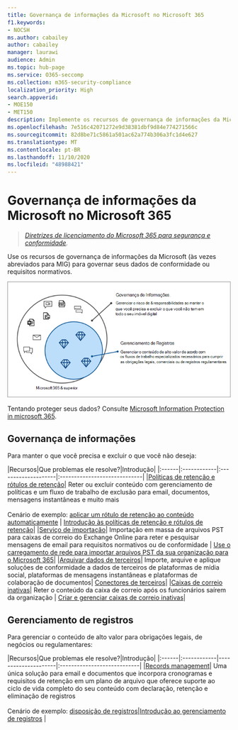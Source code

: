 ```yaml
---
title: Governança de informações da Microsoft no Microsoft 365
f1.keywords:
- NOCSH
ms.author: cabailey
author: cabailey
manager: laurawi
audience: Admin
ms.topic: hub-page
ms.service: O365-seccomp
ms.collection: m365-security-compliance
localization_priority: High
search.appverid:
- MOE150
- MET150
description: Implemente os recursos de governança de informações da Microsoft no Microsoft 365 para governar seus dados de conformidade ou requisitos normativos.
ms.openlocfilehash: 7e516c42071272e9d38381dbf9d84e774271566c
ms.sourcegitcommit: 82d8be71c5861a501ac62a774b306a3fc1d4e627
ms.translationtype: MT
ms.contentlocale: pt-BR
ms.lasthandoff: 11/10/2020
ms.locfileid: "48988421"
---
```

# <a name="microsoft-information-governance-in-microsoft-365"></a>Governança de informações da Microsoft no Microsoft 365

>*[Diretrizes de licenciamento do Microsoft 365 para segurança e conformidade](https://aka.ms/ComplianceSD).*

Use os recursos de governança de informações da Microsoft (às vezes abreviados para MIG) para governar seus dados de conformidade ou requisitos normativos.

![Governa seu controle de informações de dados e gerenciamento de registros](../media/information-governance-records-management.png)

Tentando proteger seus dados? Consulte [Microsoft Information Protection in microsoft 365](information-protection.md).

## <a name="information-governance"></a>Governança de informações

Para manter o que você precisa e excluir o que você não deseja:
 
|Recursos|Que problemas ele resolve?|Introdução|
|:------|:------------|:--------------------|:-----------------------------|
|[Políticas de retenção e rótulos de retenção](retention.md)| Reter ou excluir conteúdo com gerenciamento de políticas e um fluxo de trabalho de exclusão para email, documentos, mensagens instantâneas e muito mais <br /><br />Cenário de exemplo: [aplicar um rótulo de retenção ao conteúdo automaticamente](apply-retention-labels-automatically.md) | [Introdução às políticas de retenção e rótulos de retenção](get-started-with-retention.md)|
|[Serviço de importação](importing-pst-files-to-office-365.md)| Importação em massa de arquivos PST para caixas de correio do Exchange Online para reter e pesquisar mensagens de email para requisitos normativos ou de conformidade | [Use o carregamento de rede para importar arquivos PST da sua organização para o Microsoft 365](use-network-upload-to-import-pst-files.md)|
|[Arquivar dados de terceiros](archiving-third-party-data.md)| Importe, arquive e aplique soluções de conformidade a dados de terceiros de plataformas de mídia social, plataformas de mensagens instantâneas e plataformas de colaboração de documentos| [Conectores de terceiros](archiving-third-party-data.md#third-party-data-connectors)|
|[Caixas de correio inativas](inactive-mailboxes-in-office-365.md)| Reter o conteúdo da caixa de correio após os funcionários saírem da organização | [Criar e gerenciar caixas de correio inativas](create-and-manage-inactive-mailboxes.md)|

## <a name="records-management"></a>Gerenciamento de registros

Para gerenciar o conteúdo de alto valor para obrigações legais, de negócios ou regulamentares:

|Recursos|Que problemas ele resolve?|Introdução|
|:------|:------------|---------------------|:----------------------------|
|[Records management](records-management.md)| Uma única solução para email e documentos que incorpora cronogramas e requisitos de retenção em um plano de arquivo que oferece suporte ao ciclo de vida completo do seu conteúdo com declaração, retenção e eliminação de registros <br /><br />Cenário de exemplo: [disposição de registros](disposition.md#disposition-of-records)|[Introdução ao gerenciamento de registros](get-started-with-records-management.md) |

